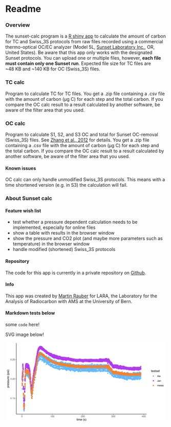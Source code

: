 # Readme

### Overview
The sunset-calc program is a [R shiny app](https://shiny.rstudio.com) to calculate the amount of carbon for TC and Swiss_3S protocols from raw files recorded using a commercial thermo-optical OC/EC analyzer (Model 5L, [Sunset Laboratory Inc.](https://www.sunlab.com), OR, United States). Be aware that this app only works with the designated Sunset protocols. You can upload one or multiple files, however, **each file must contain only one Sunset run**. Expected file size for TC files are ~48 KB and ~140 KB for OC (Swiss_3S) files.

### TC calc

Program to calculate TC for TC files. You get a .zip file containing a .csv file with the amount of carbon (µg C) for each step and the total carbon. 
If you compare the OC calc result to a result calculated by another software, be aware of the filter area that you used.

### OC calc

Program to calculate S1, S2, and S3 OC and total for Sunset OC-removal (Swiss_3S) files. See [Zhang et al., 2012](https://doi.org/10.5194/acp-12-10841-2012) for details. You get a .zip file containing a .csv file with the amount of carbon (µg C) for each step and the total carbon. 
If you compare the OC calc result to a result calculated by another software, be aware of the filter area that you used.

#### Known issues

OC calc can only handle unmodified Swiss_3S protocols. This means with a time shortened version (e.g. in S3) the calculation will fail.

### About Sunset calc

#### Feature wish list

- test whether a pressure dependent calculation needs to be implemented, especially for online files
- show a table with results in the browser window
- show the pressure and CO2 plot (and maybe more parameters such as temperature) in the browser window
- handle modified (shortened) Swiss_3S protocols

#### Repository

The code for this app is currently in a private repository on
[Github](https://github.com/martin-rauber/sunset-calc).

#### Info

This app was created by [Martin Rauber](https://martin-rauber.com) for LARA, the Laboratory for the Analysis of Radiocarbon with AMS at the University of Bern.

#### Markdown tests below

some `code` here!

SVG image below!

![image info](./images/pressure-plot.svg "pressure plot")


